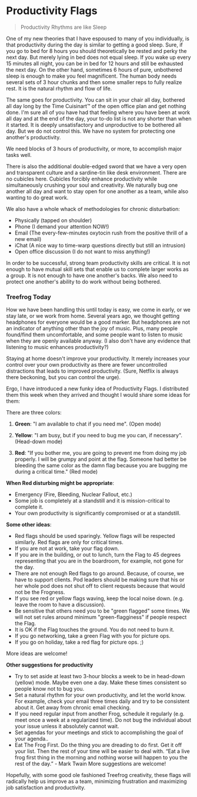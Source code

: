# Productivity Flags

> Productivity Rhythms are like Sleep

One of my new theories that I have espoused to many of you individually, is that productivity during the day is similar to getting a good sleep. Sure, if you go to bed for 8 hours you should theoretically be rested and perky the next day. But merely lying in bed does not equal sleep. If you wake up every 15 minutes all night, you can be in bed for 12 hours and still be exhausted the next day. On the other hand, sometimes 6 hours of pure, unbothered sleep is enough to make you feel magnificent. The human body needs several sets of 3 hour chunks and then some smaller reps to fully realize rest. It is the natural rhythm and flow of life.

The same goes for productivity. You can sit in your chair all day, bothered all day long by the Time Cuisinart™ of the open office plan and get nothing done. I'm sure all of you have had that feeling where you have been at work all day and at the end of the day, your to-do list is not any shorter than when it started. It is deeply unsatisfactory and unproductive to be bothered all day. But we do not control this. We have no system for protecting one another's productivity.

We need blocks of 3 hours of productivity, or more, to accomplish major tasks well.

There is also the additional double-edged sword that we have a very open and transparent culture and a sardine-tin like desk environment. There are no cubicles here. Cubicles forcibly enhance productivity while simultaneously crushing your soul and creativity. We naturally bug one another all day and want to stay open for one another as a team, while also wanting to do great work.

We also have a whole whack of methodologies for chronic disturbation:

- Physically (tapped on shoulder)
- Phone (I demand your attention NOW!)
- Email (The every-few-minutes oxytocin rush from the positive thrill of a new email)
- iChat (A nice way to time-warp questions directly but still an intrusion)
- Open office discussion (I do not want to miss anything!)

In order to be successful, strong team productivity skills are critical. It is not enough to have mutual skill sets that enable us to complete larger works as a group. It is not enough to have one another's backs. We also need to protect one another's ability to do work without being bothered.

### Treefrog Today

How we have been handling this until today is easy, we come in early, or we stay late, or we work from home. Several years ago, we thought getting headphones for everyone would be a good marker. But headphones are not an indicator of anything other than the joy of music. Plus, many people found/find them uncomfortable, and some people want to listen to music when they are openly available anyway. (I also don't have any evidence that listening to music enhances productivity?)

Staying at home doesn't improve your productivity. It merely increases your control over your own productivity as there are fewer uncontrolled distractions that leads to improved productivity. (Sure, Netflix is always there beckoning, but you can control the urge).

Ergo, I have introduced a new funky idea of Productivity Flags. I distributed them this week when they arrived and thought I would share some ideas for them:

There are three colors:

1. **Green**: "I am available to chat if you need me". (Open mode)

2. **Yellow**: "I am busy, but if you need to bug me you can, if necessary". (Head-down mode)

3. **Red**: "If you bother me, you are going to prevent me from doing my job properly. I will be grumpy and point at the flag. Someone had better be bleeding the same color as the damn flag because you are bugging me during a critical time." (Red mode)

**When Red disturbing might be appropriate**: 

- Emergency (Fire, Bleeding, Nuclear Fallout, etc.)
- Some job is completely at a standstill and it is mission-critical to complete it. 
- Your own productivity is significantly compromised or at a standstill.

**Some other ideas**:

- Red flags should be used sparingly. Yellow flags will be respected similarly. Red flags are only for critical times.
- If you are not at work, take your flag down.
- If you are in the building, or out to lunch, turn the Flag to 45 degrees representing that you are in the boardroom, for example, not gone for the day.
- There are not enough Red flags to go around. Because, of course, we have to support clients. Pod leaders should be making sure that his or her whole pod does not shut off to client requests because that would not be the Frogness.
- If you see red or yellow flags waving, keep the local noise down. (e.g. leave the room to have a discussion).
- Be sensitive that others need you to be "green flagged" some times. We will not set rules around minimum "green-flagginess" if people respect the Flag.
- It is OK if the Flag touches the ground. You do not need to burn it.
- If you go networking, take a green Flag with you for picture ops.
- If you go on holiday, take a red flag for picture ops. ;)

More ideas are welcome!

**Other suggestions for productivity**

- Try to set aside at least two 3-hour blocks a week to be in head-down (yellow) mode. Maybe even one a day. Make these times consistent so people know not to bug you.
- Set a natural rhythm for your own productivity, and let the world know. For example, check your email three times daily and try to be consistent about it. Get away from chronic email checking.
- If you need regular input from another Frog, schedule it regularly (e.g. meet once a week at a regularized time). Do not bug the individual about your issue unless it absolutely cannot wait.
- Set agendas for your meetings and stick to accomplishing the goal of your agenda..
- Eat The Frog First. Do the thing you are dreading to do first. Get it off your list. Then the rest of your time will be easier to deal with. “Eat a live frog first thing in the morning and nothing worse will happen to you the rest of the day.” - Mark Twain
More suggestions are welcome!

Hopefully, with some good ole fashioned Treefrog creativity, these flags will radically help us improve as a team, minimizing frustration and maximizing job satisfaction and productivity.

